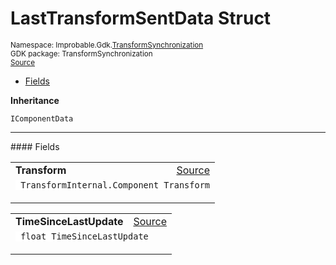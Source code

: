
# LastTransformSentData Struct
<sup>
Namespace: Improbable.Gdk.<a href="{{urlRoot}}/api/transform-synchronization-index">TransformSynchronization</a><br/>
GDK package: TransformSynchronization<br/>
<a href="https://www.github.com/spatialos/gdk-for-unity/blob/180a1fc2/workers/unity/Packages/io.improbable.gdk.transformsynchronization/Components/LastTransformSentData.cs/#L6">Source</a>
<style>
a code {
                    padding: 0em 0.25em!important;
}
code {
                    background-color: #ffffff!important;
}
</style>
</sup>
<nav id="pageToc" class="page-toc"><ul><li><a href="#fields">Fields</a>
</ul></nav>



</p>

<b>Inheritance</b>

<code>IComponentData</code>






</p>
<hr style="width:100%; border-top-color:#d8d8d8" />
#### Fields


</p>




<table width="100%">
    <tr>
        <td style="border-right:none"><a id="transform"></a><b>Transform</b></td>
        <td style="border-left:none; text-align:right"><a href="https://www.github.com/spatialos/gdk-for-unity/blob/180a1fc2/workers/unity/Packages/io.improbable.gdk.transformsynchronization/Components/LastTransformSentData.cs/#L8">Source</a></td>
    </tr>
    <tr>
        <td colspan="2">
<code> TransformInternal.Component Transform</code></p>


</td>
    </tr>
</table>


<table width="100%">
    <tr>
        <td style="border-right:none"><a id="timesincelastupdate"></a><b>TimeSinceLastUpdate</b></td>
        <td style="border-left:none; text-align:right"><a href="https://www.github.com/spatialos/gdk-for-unity/blob/180a1fc2/workers/unity/Packages/io.improbable.gdk.transformsynchronization/Components/LastTransformSentData.cs/#L9">Source</a></td>
    </tr>
    <tr>
        <td colspan="2">
<code> float TimeSinceLastUpdate</code></p>


</td>
    </tr>
</table>










